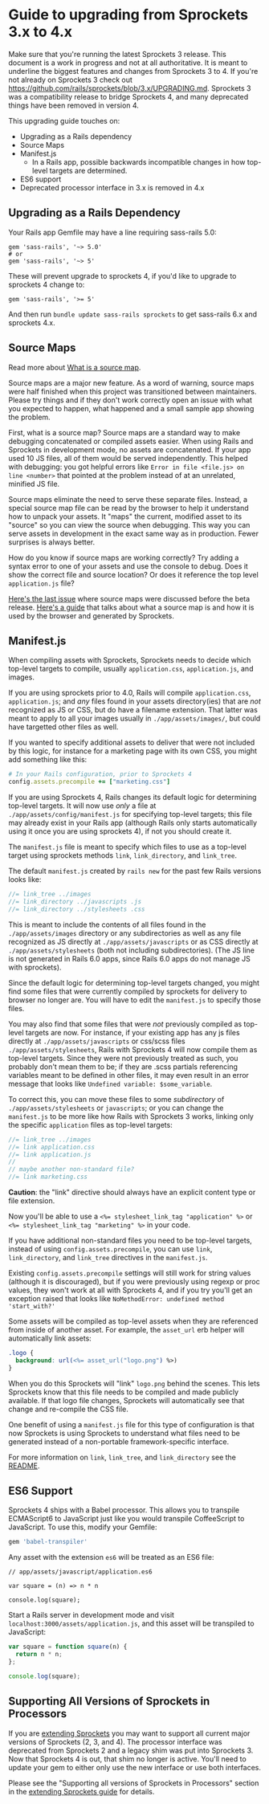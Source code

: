 # Guide to upgrading from Sprockets 3.x to 4.x

Make sure that you're running the latest Sprockets 3 release. This document is a work in progress and not at all authoritative. It is meant to underline the biggest features and changes from Sprockets 3 to 4. If you're not already on Sprockets 3 check out https://github.com/rails/sprockets/blob/3.x/UPGRADING.md. Sprockets 3 was a compatibility release to bridge Sprockets 4, and many deprecated things have been removed in version 4.

This upgrading guide touches on:

- Upgrading as a Rails dependency
- Source Maps
- Manifest.js
  - In a Rails app, possible backwards incompatible changes in how top-level targets are determined.
- ES6 support
- Deprecated processor interface in 3.x is removed in 4.x

## Upgrading as a Rails Dependency

Your Rails app Gemfile may have a line requiring sass-rails 5.0:

    gem 'sass-rails', '~> 5.0'
    # or
    gem 'sass-rails', '~> 5'

These will prevent upgrade to sprockets 4, if you'd like to upgrade to sprockets 4 change to:

    gem 'sass-rails', '>= 5'

And then run `bundle update sass-rails sprockets` to get sass-rails 6.x and sprockets 4.x.

## Source Maps

Read more about [What is a source map](https://schneems.com/2017/11/14/wtf-is-a-source-map/).

Source maps are a major new feature. As a word of warning, source maps were half finished when this project was transitioned between maintainers. Please try things and if they don't work correctly open an issue with what you expected to happen, what happened and a small sample app showing the problem.

First, what is a source map? Source maps are a standard way to make debugging concatenated or compiled assets easier. When using Rails and Sprockets in development mode, no assets are concatenated. If your app used 10 JS files, all of them would be served independently. This helped with debugging: you got helpful errors like `Error in file <file.js> on line <number>` that pointed at the problem instead of at an unrelated, minified JS file.

Source maps eliminate the need to serve these separate files. Instead, a special source map file can be read by the browser to help it understand how to unpack your assets. It "maps" the current, modified asset to its "source" so you can view the source when debugging. This way you can serve assets in development in the exact same way as in production. Fewer surprises is always better.

How do you know if source maps are working correctly? Try adding a syntax error to one of your assets and use the console to debug. Does it show the correct file and source location? Or does it reference the top level `application.js` file?

[Here's the last issue](https://github.com/rails/sprockets/issues/157) where source maps were discussed before the beta release. [Here's a guide](https://github.com/rails/sprockets/blob/master/guides/source_maps.md) that talks about what a source map is and how it is used by the browser and generated by Sprockets.

## Manifest.js

When compiling assets with Sprockets, Sprockets needs to decide which top-level targets to compile, usually `application.css`, `application.js`, and images.

If you are using sprockets prior to 4.0, Rails will compile `application.css`, `application.js`; and *any* files found in your assets directory(ies) that are _not_ recognized as JS or CSS, but do have a filename extension. That latter was meant to apply to all your images usually in `./app/assets/images/`, but could have targetted other files as well.

If you wanted to specify additional assets to deliver that were not included by this logic, for instance for a marketing page with its own CSS, you might add something like this:


```ruby
# In your Rails configuration, prior to Sprockets 4
config.assets.precompile += ["marketing.css"]
```

If you are using Sprockets 4, Rails changes its default logic for determining top-level targets.  It will now use _only_ a file at `./app/assets/config/manifest.js` for specifying top-level targets; this file may already exist in your Rails app (although Rails only starts automatically using it once you are using sprockets 4), if not you should create it.

The `manifest.js` file is meant to specify which files to use as a top-level target using sprockets methods `link`, `link_directory`, and `link_tree`.

The default `manifest.js` created by `rails new` for the past few Rails versions looks like:

```js
//= link_tree ../images
//= link_directory ../javascripts .js
//= link_directory ../stylesheets .css
```

This is meant to include the contents of all files found in the `./app/assets/images` directory or any subdirectories as well as any file recognized as JS directly at `./app/assets/javascripts` or as CSS directly at `./app/assets/stylesheets` (both not including subdirectories). (The JS line is not generated in Rails 6.0 apps, since Rails 6.0 apps do not manage JS with sprockets).

Since the default logic for determining top-level targets changed, you might find some files that were currently compiled by sprockets for delivery to browser no longer are. You will have to edit the `manifest.js` to specify those files.

You may also find that some files that were *not* previously compiled as top-level targets are now. For instance, if your existing app has any js files directly at `./app/assets/javascripts` or css/scss files `./app/assets/stylesheets`, Rails with Sprockets 4 will now compile them as top-level targets. Since they were not previously treated as such, you probably don't mean them to be; if they are .scss partials referencing variables meant to be defined in other files, it may even result in an error message that looks like `Undefined variable: $some_variable`.

To correct this, you can move these files to some _subdirectory_ of `./app/assets/stylesheets` or `javascripts`; or you can change the `manifest.js` to be more like how Rails with Sprockets 3 works, linking only the specific `application` files as top-level targets:

```js
//= link_tree ../images
//= link application.css
//= link application.js
//
// maybe another non-standard file?
//= link marketing.css
```

**Caution**: the "link" directive should always have an explicit content type or file extension.

Now you'll be able to use a `<%= stylesheet_link_tag "application" %>` or `<%= stylesheet_link_tag "marketing" %>` in your code.

If you have additional non-standard files you need to be top-level targets, instead of using `config.assets.precompile`, you can use `link`, `link_directory`, and `link_tree` directives in the `manifest.js`.

Existing `config.assets.precompile` settings will still work for string values (although it is discouraged), but if you were previously using regexp or proc values, they won't work at all with Sprockets 4, and if you try you'll get an exception raised that looks like `NoMethodError: undefined method 'start_with?'`

Some assets will be compiled as top-level assets when they are referenced from inside of another asset. For example, the `asset_url` erb helper will automatically link assets:

``` css
.logo {
  background: url(<%= asset_url("logo.png") %>)
}
```

When you do this Sprockets will "link" `logo.png` behind the scenes. This lets Sprockets know that this file needs to be compiled and made publicly available. If that logo file changes, Sprockets will automatically see that change and re-compile the CSS file.

One benefit of using a `manifest.js` file for this type of configuration is that now Sprockets is using Sprockets to understand what files need to be generated instead of a non-portable framework-specific interface.

For more information on `link`, `link_tree`, and `link_directory` see the [README](./README.md).

## ES6 Support

Sprockets 4 ships with a Babel processor. This allows you to transpile ECMAScript6 to JavaScript just like you would transpile CoffeeScript to JavaScript. To use this, modify your Gemfile:

```ruby
gem 'babel-transpiler'
```

Any asset with the extension `es6` will be treated as an ES6 file:

```es6
// app/assets/javascript/application.es6

var square = (n) => n * n

console.log(square);
```

Start a Rails server in development mode and visit `localhost:3000/assets/application.js`, and this asset will be transpiled to JavaScript:

```js
var square = function square(n) {
  return n * n;
};

console.log(square);
```

## Supporting All Versions of Sprockets in Processors

If you are [extending Sprockets](guides/extending_sprockets.md) you may want to support all current major versions of Sprockets (2, 3, and 4). The processor interface was deprecated from Sprockets 2 and a legacy shim was put into Sprockets 3. Now that Sprockets 4 is out, that shim no longer is active. You'll need to update your gem to either only use the new interface or use both interfaces.

Please see the "Supporting all versions of Sprockets in Processors" section in the [extending Sprockets guide](guides/extending_sprockets.md) for details.

